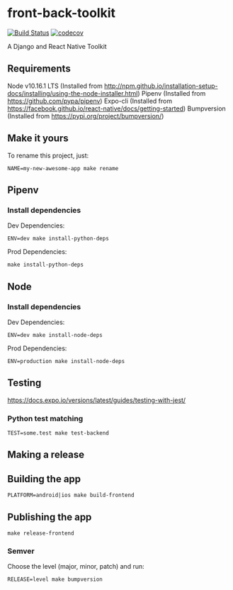 # front-back-toolkit
[![Build Status](https://travis-ci.org/vinicyusmacedo/front-back-toolkit.svg?branch=master)](https://travis-ci.org/vinicyusmacedo/front-back-toolkit)
[![codecov](https://codecov.io/gh/vinicyusmacedo/front-back-toolkit/branch/master/graph/badge.svg)](https://codecov.io/gh/vinicyusmacedo/front-back-toolkit)

A Django and React Native Toolkit

## Requirements
Node v10.16.1 LTS (Installed from http://npm.github.io/installation-setup-docs/installing/using-the-node-installer.html)
Pipenv (Installed from https://github.com/pypa/pipenv)
Expo-cli (Installed from https://facebook.github.io/react-native/docs/getting-started)
Bumpversion (Installed from https://pypi.org/project/bumpversion/)

## Make it yours

To rename this project, just:

`NAME=my-new-awesome-app make rename`

## Pipenv

### Install dependencies

Dev Dependencies:

`ENV=dev make install-python-deps`

Prod Dependencies:

`make install-python-deps`

## Node

### Install dependencies

Dev Dependencies:

`ENV=dev make install-node-deps`

Prod Dependencies:

`ENV=production make install-node-deps`

## Testing

https://docs.expo.io/versions/latest/guides/testing-with-jest/

### Python test matching

`TEST=some.test make test-backend`

## Making a release

## Building the app

`PLATFORM=android|ios make build-frontend`

## Publishing the app

`make release-frontend`

### Semver

Choose the level (major, minor, patch) and run:

`RELEASE=level make bumpversion`
